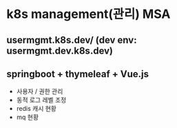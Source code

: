 # k8s management(관리) MSA
## usermgmt.k8s.dev/ (dev env: usermgmt.dev.k8s.dev)
## springboot + thymeleaf + Vue.js

* 사용자 / 권한 관리
* 동적 로그 레벨 조정
* redis 캐시 현황
* mq 현황
